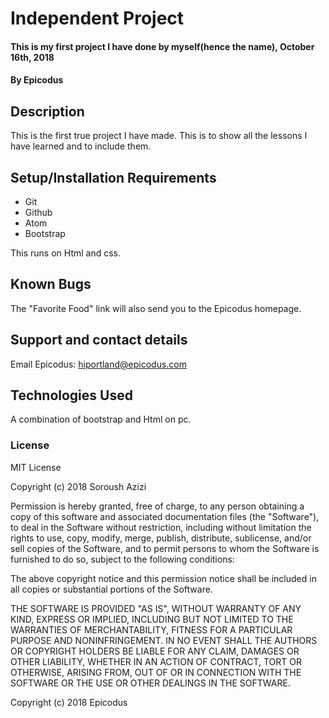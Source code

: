 # Independent Project

#### This is my first project I have done by myself(hence the name), October 16th, 2018

#### By Epicodus

## Description

This is the first true project I have made. This is to show all the lessons I have learned and to include them.

## Setup/Installation Requirements

* Git
* Github
* Atom
* Bootstrap

This runs on Html and css.

## Known Bugs

The "Favorite Food" link will also send you to the Epicodus homepage.

## Support and contact details

Email Epicodus: hiportland@epicodus.com

## Technologies Used

A combination of bootstrap and Html on pc.

### License

MIT License

Copyright (c) 2018 Soroush Azizi

Permission is hereby granted, free of charge, to any person obtaining a copy
of this software and associated documentation files (the "Software"), to deal
in the Software without restriction, including without limitation the rights
to use, copy, modify, merge, publish, distribute, sublicense, and/or sell
copies of the Software, and to permit persons to whom the Software is
furnished to do so, subject to the following conditions:

The above copyright notice and this permission notice shall be included in all
copies or substantial portions of the Software.

THE SOFTWARE IS PROVIDED "AS IS", WITHOUT WARRANTY OF ANY KIND, EXPRESS OR
IMPLIED, INCLUDING BUT NOT LIMITED TO THE WARRANTIES OF MERCHANTABILITY,
FITNESS FOR A PARTICULAR PURPOSE AND NONINFRINGEMENT. IN NO EVENT SHALL THE
AUTHORS OR COPYRIGHT HOLDERS BE LIABLE FOR ANY CLAIM, DAMAGES OR OTHER
LIABILITY, WHETHER IN AN ACTION OF CONTRACT, TORT OR OTHERWISE, ARISING FROM,
OUT OF OR IN CONNECTION WITH THE SOFTWARE OR THE USE OR OTHER DEALINGS IN THE
SOFTWARE.

Copyright (c) 2018 Epicodus


